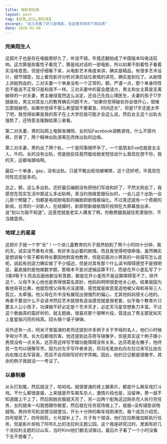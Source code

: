 ```yaml
---
title: 电影观后感
layout: post
tag: [反思,日记,观后感]
excerpt: "这几天看了好几部电影，在这里总体说下观后感"
date: 2020-01-06
---
```


### 完美陌生人

这部片子也是存在电脑里好久了，听说不错，毕竟还翻拍成了中国版本叫电话狂响。这次算是耐着性子看完了。算是纯对话的一部电影，所以如果不耐着性子看着实没啥意思。但是仔细看下来，从电影艺术角度来讲，确实是精品，有很多艺术设计，细节铺垫，加上看完影评分析对演员站位表情的讲究，确实是到位了。从剧情上讲挺狗血的，三对夫妻一个单身没有一个正常的，额，严谨一点，那个单身同性恋不能说不正常只是和我不一样。三对夫妻中的宴会邀请方，男主和女主算是支离破碎的一对夫妻，男主被绿竟然这么淡定，还自己先找心理医生，夫妻的孩子17岁就破处，男主对其女儿的教育确实问题不大，“如果你觉得破处你会很开心，很难忘那就破吧，如果你觉得不那么希望就不要着急，时间还长”，但是17岁还是太早了吧，我觉得如果是我的孩子在上大学后我可能才会这么说。然后女主这个出轨太强势了，还特意去隆胸给第三者看。

第二对夫妻，男的玩网上电聊发裸照，女的玩Facebook调教游戏，什么不穿内裤，厉害了，两个精神出轨游离在肉体出轨的边缘。

第三对夫妻，男的出了两个轨，一个是同事搞怀孕了，一个是朋友Eva也就是女主人，牛的。女的没有出轨，但是她前任竟然能给她发短信说什么我现在想干你，我的天，这都啥跟啥啊。

最后一个单身，gay，没有出轨，只是不敢出柜怕被嘲笑，这个还好吧，毕竟现在同性恋还挺多的。

总之，额，这么多出轨，还好最后编剧没有把他们写成和好了，不然太狗血了，我感觉在现实生活中那这么多出轨啊，真当约炮做爱跟玩似的，一会儿这个出轨一会儿那个劈腿了，怕都是电视剧电影的编剧把剧情极端化。不过真还就有一个奇葩的新闻，台湾的一对新人，在结婚时，新郎把新娘偷情的视频在大屏幕放出来，说“别以为我不知道”。这感觉就是老实人爆发了啊，你敢劈腿我就往死里毁你，不当接盘侠。

### 地球上的星星

这部片子就一个字“长”！一个讲儿童教育的片子竟然拍到了两个小时四十分钟，我的天。说实话节奏有点慢，有好多没必要的剧情。而且我觉得吧很牵强，虽然确实是想说每个孩子都有特长要因地制宜地教育，但是前面对小男孩的一些描写怎么说呢，说起有创造力确实做了不少描述，但是对其有那个什么读书障碍感觉不是很明显，最直接的是他做数学题，那根本不是对逻辑运算不行，而是在开小差乱写了个3乘9等于3.而且后面他都没有答题，都是在开小差而不是运算障碍答不了。除开这个，父母不关心他也是弄得很莫名其妙，他妈妈明明很爱他关心他，结果就因为看他哥哥比赛，他就怨恨父母有点没道理，感觉就是故意营造他被父母和哥哥三人孤立，太牵强。他父母在片中没有展现出很强烈的偏心，尤其他妈妈很关心他的。再者不要说什么不会读书然后艺术就很有造诣感觉就是很老套，似乎每个教育片只要主人公小孩子，功课做不好必定是个艺术天才，必定天马星空想象力丰富。不过这个歌曲真的蛮好听的，就主题曲，很喜欢那个钢琴片段，营造出了男主那犹如天上星星版闪亮的纯真。回头搞个谱子弹弹。

另外还有一点，阿米汗里面演的老师还提到许多例子关于字母的名人，他们小时候字母分不清，长大后都很厉害。他还提到达芬奇写镜像字，但是其实这个例子跟小男孩没有一点关系，达芬奇这样写字跟功能障碍没有关系，达芬奇是左撇子，他终其一生均以镜像写字。因为对左手写作者来说，将羽毛笔由右向左拉过来写比由左向右推过去写容易，而且不会将刚写好的字弄糊。因此，他的日记都是镜像字。其余的例子我就没一一考证了。

### 以暴制暴

从头打到尾，然后就没了，哈哈哈。就很普通的肾上腺素片，都是什么飙车戏打斗戏。干什么都很直接，上来就是开车飙车杀人，激情片段也是，没留神，男一就不知道跟上干上了，然后刚脱衣服就天亮了，另一边两个配角这边刚杀完人执行完任务，女的就来一句我想跟你做爱，然后就在任务现场做上了。我服~没有铺垫说啪就啪。男四号司机说便当就便当，开头十分钟的飙车戏刚演完，每个成员介绍完，四号就死了。四号刚死，七号就补上了。片子有个错误，他们在拉斯维加斯执行任务，但是影片却拍了阿布扎比的法拉利主题公园。这个我是研究过的，里面有好几个法拉利主题的过山车，当时Kimi他们都去试做过。最后片子看了一个小时没看下去不想看了。